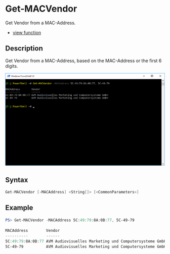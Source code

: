 # Get-MACVendor

Get Vendor from a MAC-Address.

* [view function](https://github.com/BornToBeRoot/PowerShell/blob/master/Module/LazyAdmin/Functions/Get-MACVendor.ps1)

## Description

Get Vendor from a MAC-Address, based on the MAC-Address or the first 6 digits.

![Screenshot](Images/Get-MACVendor.png?raw=true)

## Syntax

```powershell
Get-MACVendor [-MACAddress] <String[]> [<CommonParameters>]
```

## Example

```powershell
PS> Get-MACVendor -MACAddress 5C:49:79:8A:0B:77, 5C-49-79

MACAddress        Vendor
----------        ------
5C:49:79:8A:0B:77 AVM Audiovisuelles Marketing und Computersysteme GmbH
5C-49-79          AVM Audiovisuelles Marketing und Computersysteme GmbH
```
